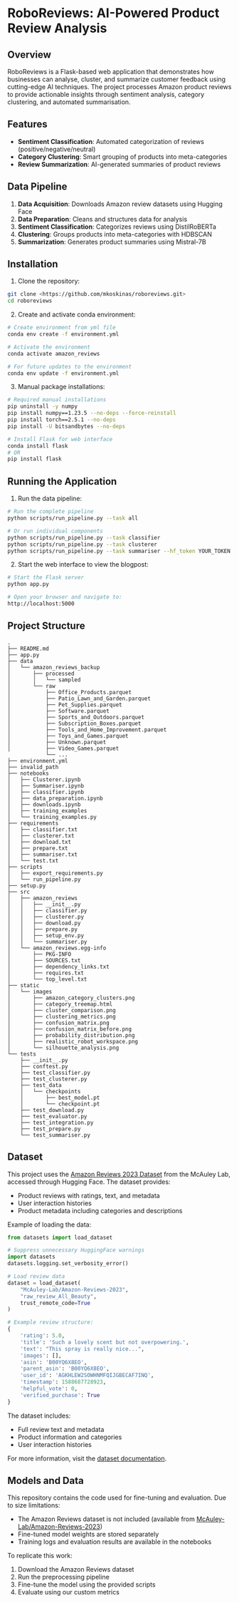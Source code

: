 # RoboReviews: AI-Powered Product Review Analysis

## Overview
RoboReviews is a Flask-based web application that demonstrates how businesses can analyse, cluster, and summarize customer feedback using cutting-edge AI techniques. The project processes Amazon product reviews to provide actionable insights through sentiment analysis, category clustering, and automated summarisation.

## Features
- **Sentiment Classification**: Automated categorization of reviews (positive/negative/neutral)
- **Category Clustering**: Smart grouping of products into meta-categories
- **Review Summarization**: AI-generated summaries of product reviews


## Data Pipeline
1. **Data Acquisition**: Downloads Amazon review datasets using Hugging Face
2. **Data Preparation**: Cleans and structures data for analysis
3. **Sentiment Classification**: Categorizes reviews using DistilRoBERTa
4. **Clustering**: Groups products into meta-categories with HDBSCAN
5. **Summarization**: Generates product summaries using Mistral-7B

## Installation

1. Clone the repository:
```bash
git clone <https://github.com/mkoskinas/roboreviews.git>
cd roboreviews
```
2. Create and activate conda environment:
```bash
# Create environment from yml file
conda env create -f environment.yml

# Activate the environment
conda activate amazon_reviews

# For future updates to the environment
conda env update -f environment.yml
```
3. Manual package installations:
```bash
# Required manual installations
pip uninstall -y numpy
pip install numpy==1.23.5 --no-deps --force-reinstall
pip install torch==2.5.1 --no-deps
pip install -U bitsandbytes --no-deps    

# Install Flask for web interface
conda install flask   
# OR
pip install flask     
```

## Running the Application

1. Run the data pipeline:
```bash
# Run the complete pipeline
python scripts/run_pipeline.py --task all 

# Or run individual components
python scripts/run_pipeline.py --task classifier
python scripts/run_pipeline.py --task clusterer
python scripts/run_pipeline.py --task summariser --hf_token YOUR_TOKEN
```

2. Start the web interface to view the blogpost:
```bash
# Start the Flask server
python app.py

# Open your browser and navigate to:
http://localhost:5000
```

## Project Structure

```
.
├── README.md
├── app.py
├── data
│   └── amazon_reviews_backup
│       ├── processed
│       │   └── sampled
│       └── raw
│           ├── Office_Products.parquet
│           ├── Patio_Lawn_and_Garden.parquet
│           ├── Pet_Supplies.parquet
│           ├── Software.parquet
│           ├── Sports_and_Outdoors.parquet
│           ├── Subscription_Boxes.parquet
│           ├── Tools_and_Home_Improvement.parquet
│           ├── Toys_and_Games.parquet
│           ├── Unknown.parquet
│           ├── Video_Games.parquet
            └── ...
├── environment.yml
├── invalid_path
├── notebooks
│   ├── Clusterer.ipynb
│   ├── Summariser.ipynb
│   ├── classifier.ipynb
│   ├── data_preparation.ipynb
│   ├── downloads.ipynb
│   ├── training_examples
│   └── training_examples.py
├── requirements
│   ├── classifier.txt
│   ├── clusterer.txt
│   ├── download.txt
│   ├── prepare.txt
│   ├── summariser.txt
│   └── test.txt
├── scripts
│   ├── export_requirements.py
│   └── run_pipeline.py
├── setup.py
├── src
│   ├── amazon_reviews
│   │   ├── __init__.py
│   │   ├── classifier.py
│   │   ├── clusterer.py
│   │   ├── download.py
│   │   ├── prepare.py
│   │   ├── setup_env.py
│   │   └── summariser.py
│   └── amazon_reviews.egg-info
│       ├── PKG-INFO
│       ├── SOURCES.txt
│       ├── dependency_links.txt
│       ├── requires.txt
│       └── top_level.txt
├── static
│   └── images
│       ├── amazon_category_clusters.png
│       ├── category_treemap.html
│       ├── cluster_comparison.png
│       ├── clustering_metrics.png
│       ├── confusion_matrix.png
│       ├── confusion_matrix_before.png
│       ├── probability_distribution.png
│       ├── realistic_robot_workspace.png
│       └── silhouette_analysis.png
└── tests
    ├── __init__.py
    ├── conftest.py
    ├── test_classifier.py
    ├── test_clusterer.py
    ├── test_data
    │   └── checkpoints
    │       ├── best_model.pt
    │       └── checkpoint.pt
    ├── test_download.py
    ├── test_evaluator.py
    ├── test_integration.py
    ├── test_prepare.py
    └── test_summariser.py
```
## Dataset

This project uses the [Amazon Reviews 2023 Dataset](https://amazon-reviews-2023.github.io/index.html) from the McAuley Lab, accessed through Hugging Face. The dataset provides:

- Product reviews with ratings, text, and metadata
- User interaction histories
- Product metadata including categories and descriptions

Example of loading the data:
```python
from datasets import load_dataset

# Suppress unnecessary HuggingFace warnings
import datasets
datasets.logging.set_verbosity_error()

# Load review data
dataset = load_dataset(
    "McAuley-Lab/Amazon-Reviews-2023", 
    "raw_review_All_Beauty", 
    trust_remote_code=True
)

# Example review structure:
{
    'rating': 5.0,
    'title': 'Such a lovely scent but not overpowering.',
    'text': "This spray is really nice...",
    'images': [],
    'asin': 'B00YQ6X8EO',
    'parent_asin': 'B00YQ6X8EO',
    'user_id': 'AGKHLEW2SOWHNMFQIJGBECAF7INQ',
    'timestamp': 1588687728923,
    'helpful_vote': 0,
    'verified_purchase': True
}
```

The dataset includes:
- Full review text and metadata
- Product information and categories
- User interaction histories

For more information, visit the [dataset documentation](https://amazon-reviews-2023.github.io/data_loading/huggingface.html).

## Models and Data

This repository contains the code used for fine-tuning and evaluation. Due to size limitations:

- The Amazon Reviews dataset is not included (available from [McAuley-Lab/Amazon-Reviews-2023](https://amazon-reviews-2023.github.io/data_loading/huggingface.html))
- Fine-tuned model weights are stored separately
- Training logs and evaluation results are available in the notebooks

To replicate this work:
1. Download the Amazon Reviews dataset
2. Run the preprocessing pipeline
3. Fine-tune the model using the provided scripts
4. Evaluate using our custom metrics